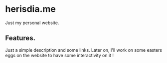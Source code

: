 # herisdia.me
Just my personal website.

## Features.
Just a simple description and some links. Later on, I'll work on some easters eggs on the website to have some interactivity on it !